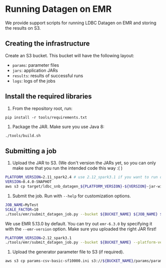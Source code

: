 # Running Datagen on EMR

We provide support scripts for running LDBC Datagen on EMR and storing the results
on S3.

## Creating the infrastructure
Create an S3 bucket. This bucket will have the following layout:

- `params`: parameter files
- `jars`: application JARs
- `results`: results of successful runs
- `logs`: logs of the jobs

## Install the required libraries

1. From the repository root, run:

```
pip install -r tools/requirements.txt
```

1. Package the JAR. Make sure you use Java 8:

```bash
./tools/build.sh
```
## Submitting a job

1. Upload the JAR to S3. (We don't version the JARs yet, so you can only make sure that you run the intended code this way :( ) 

```bash
PLATFORM_VERSION=2.11_spark2.4 # use 2.12_spark3.1 if you want to run on emr-6.3.0
VERSION=0.4.0-SNAPHOT
aws s3 cp target/ldbc_snb_datagen_${PLATFORM_VERSION}-${VERSION}-jar-with-dependencies.jar s3://${BUCKET_NAME}/jars/ldbc_snb_datagen_${PLATFORM_VERSION}-${VERSION}-jar-with-dependencies.jar
```

1. Submit the job. Run with `--help` for customization options.

```bash
JOB_NAME=MyTest
SCALE_FACTOR=10
./tools/emr/submit_datagen_job.py --bucket ${BUCKET_NAME} ${JOB_NAME} ${SCALE_FACTOR} -- --format csv --mode raw
```

We use EMR 5.13.0 by default. You can try out `emr-6.3.0` by specifying it with the `--emr-version` option.
Make sure you uploaded the right JAR first!

```bash
PLATFORM_VERSION=2.12_spark3.1
./tools/emr/submit_datagen_job.py --bucket ${BUCKET_NAME} --platform-version ${PLATFORM_VERSION} --emr-release emr-6.3.0 ${JOB_NAME} ${SCALE_FACTOR} -- --format csv --mode raw
```

1. Upload the generator parameter file to S3 (if required).

```bash
aws s3 cp params-csv-basic-sf10000.ini s3://${BUCKET_NAME}/params/params-csv-basic-sf10000.ini
```
